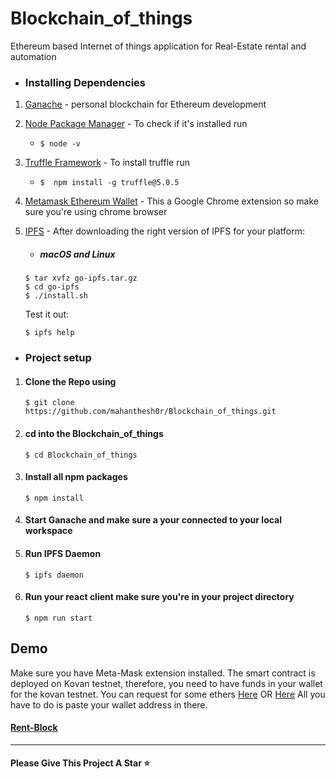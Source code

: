 # Blockchain_of_things
 Ethereum based Internet of things application for Real-Estate rental and automation 
    
* ### Installing Dependencies

1. [Ganache](https://www.trufflesuite.com/ganache) - personal blockchain for Ethereum development

2. [Node Package Manager](https://nodejs.org/en/) - To check if it's installed run
    - ``` $ node -v ```
3. [Truffle Framework](https://www.trufflesuite.com/) - To install truffle run 
      - ``` $  npm install -g truffle@5.0.5 ```
      
4. [Metamask Ethereum Wallet](https://chrome.google.com/webstore/detail/metamask/nkbihfbeogaeaoehlefnkodbefgpgknn?hl=en) - This a Google Chrome extension so make sure you're using chrome browser

5. [IPFS](https://dist.ipfs.io/#go-ipfs) - After downloading the right version of IPFS for your platform: 
     - ##### macOS and Linux
     ```
     $ tar xvfz go-ipfs.tar.gz
     $ cd go-ipfs
     $ ./install.sh
     ```
     Test it out:
     ```
     $ ipfs help
     ```

* ### Project setup
1. ####  Clone the Repo using 
     ``` $ git clone https://github.com/mahanthesh0r/Blockchain_of_things.git ```
     
2. #### cd into the Blockchain_of_things
    ``` $ cd Blockchain_of_things ```

3. #### Install all npm packages
    ``` $ npm install ```

4. #### Start Ganache and make sure a your connected to your local workspace

5. #### Run IPFS Daemon
    ``` $ ipfs daemon ```
6. #### Run your react client **make sure you're in your project directory** 
    ``` $ npm run start ```
    
## Demo
Make sure you have Meta-Mask extension installed.
The smart contract is deployed on Kovan testnet, therefore, you need to have funds in your wallet for the kovan testnet. 
You can request for some ethers [Here](https://gitter.im/kovan-testnet/faucet) OR [Here](https://faucet.kovan.network/)
All you have to do is paste your wallet address in there.
#### [Rent-Block](https://rent-block.herokuapp.com/)


    
 ***   
#### Please Give This Project A Star :star:
